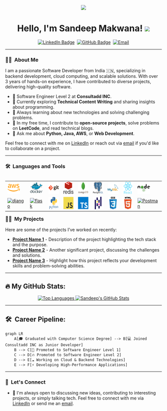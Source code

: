 <p align="center"><img src="https://media.giphy.com/media/M9gbBd9nbDrOTu1Mqx/giphy.gif" width="100"/></p>

<h1 align="center">Hello, I'm Sandeep Makwana! <img src="https://media.giphy.com/media/hvRJCLFzcasrR4ia7z/giphy.gif" width="40"></h1>

<p align="center">
  <a href="https://www.linkedin.com/in/sandeepmakwana"><img src="https://img.shields.io/badge/LinkedIn-blue?style=for-the-badge&logo=linkedin&logoColor=white" alt="LinkedIn Badge"></a>&nbsp;
  <a href="https://github.com/isandeepMakwana"><img src="https://img.shields.io/github/followers/isandeepMakwana?label=Follow&style=for-the-badge" alt="GitHub Badge"></a>&nbsp;
  <a href="mailto:sandeep@example.com"><img src="https://img.shields.io/badge/Email-me-blue?style=for-the-badge&logo=gmail&logoColor=white" alt="Email"></a>
</p>

---

### 👨‍💻 &nbsp;About Me

I am a passionate Software Developer from India 🇮🇳, specializing in backend development, cloud computing, and scalable solutions. With over 3 years of hands-on experience, I have contributed to diverse projects, delivering high-quality software.

- 💼 Software Engineer Level 2 at **Consultadd INC**.
- 🌱 Currently exploring **Technical Content Writing** and sharing insights about programming.
- 🚀 Always learning about new technologies and solving challenging problems.
- 🧩 In my free time, I contribute to **open-source projects**, solve problems on **LeetCode**, and read technical blogs.
- 💬 Ask me about **Python, Java, AWS**, or **Web Development**.

Feel free to connect with me on [LinkedIn](https://www.linkedin.com/in/sandeepmakwana) or reach out via [email](mailto:sandeep@example.com) if you'd like to collaborate on a project.

---

### 🛠 &nbsp;Languages and Tools
  <table align="left">
    <tr>
      <td>
        <a href="https://aws.amazon.com" target="_blank" rel="noreferrer">
          <img src="https://github.com/devicons/devicon/blob/master/icons/amazonwebservices/amazonwebservices-plain-wordmark.svg" title="AWS" alt="AWS" width="40" height="40"/>
        </a>
      </td>
      <td>
        <a href="https://www.docker.com/" target="_blank" rel="noreferrer">
          <img src="https://raw.githubusercontent.com/devicons/devicon/master/icons/docker/docker-original-wordmark.svg" alt="docker" width="40" height="40"/>
        </a>
      </td>
      <td>
        <a href="https://git-scm.com/" target="_blank" rel="noreferrer">
          <img src="https://github.com/devicons/devicon/blob/master/icons/git/git-original-wordmark.svg" title="Git" alt="Git" width="40" height="40"/>
        </a>
      </td>
      <td>
        <a href="https://redis.io" target="_blank" rel="noreferrer">
          <img src="https://raw.githubusercontent.com/devicons/devicon/master/icons/redis/redis-original-wordmark.svg" alt="redis" width="40" height="40"/>
        </a>
      </td>
      <td>
        <a href="https://www.mongodb.com/" target="_blank" rel="noreferrer">
          <img src="https://raw.githubusercontent.com/devicons/devicon/master/icons/mongodb/mongodb-original-wordmark.svg" alt="mongodb" width="40" height="40"/>
        </a>
      </td>
      <td>
        <a href="https://www.postgresql.org" target="_blank" rel="noreferrer">
          <img src="https://raw.githubusercontent.com/devicons/devicon/master/icons/postgresql/postgresql-original-wordmark.svg" alt="postgresql" width="40" height="40"/>
        </a>
      </td>
      <td>
        <a href="https://www.mysql.com/" target="_blank" rel="noreferrer">
          <img src="https://raw.githubusercontent.com/devicons/devicon/master/icons/mysql/mysql-original-wordmark.svg" alt="mysql" width="40" height="40"/>
        </a>
      </td>
      <td>
        <a href="https://reactjs.org/" target="_blank" rel="noreferrer">
          <img src="https://raw.githubusercontent.com/devicons/devicon/master/icons/react/react-original-wordmark.svg" alt="react" width="40" height="40"/>
        </a>
      </td>
      <td>
        <a href="https://nodejs.org" target="_blank" rel="noreferrer">
          <img src="https://raw.githubusercontent.com/devicons/devicon/master/icons/nodejs/nodejs-original-wordmark.svg" alt="nodejs" width="40" height="40"/>
        </a>
      </td>
    </tr>
    <tr>
      <td>
        <a href="https://www.djangoproject.com/" target="_blank" rel="noreferrer">
          <img src="https://cdn.worldvectorlogo.com/logos/django.svg" alt="django" width="40" height="40"/>
        </a>
      </td>
      <td>
        <a href="https://flask.palletsprojects.com/" target="_blank" rel="noreferrer">
          <img src="https://www.vectorlogo.zone/logos/pocoo_flask/pocoo_flask-icon.svg" alt="flask" width="40" height="40"/>
        </a>
      </td>
      <td>
        <a href="https://www.python.org" target="_blank" rel="noreferrer">
          <img src="https://github.com/devicons/devicon/blob/master/icons/python/python-original-wordmark.svg" title="Python" alt="Python" width="40" height="40"/>
        </a>
      </td>
      <td>
        <a href="https://developer.mozilla.org/en-US/docs/Web/JavaScript" target="_blank" rel="noreferrer">
          <img src="https://raw.githubusercontent.com/devicons/devicon/master/icons/javascript/javascript-original.svg" alt="javascript" width="40" height="40"/>
        </a>
      </td>
      <td>
        <a href="https://www.typescriptlang.org/" target="_blank" rel="noreferrer">
          <img src="https://raw.githubusercontent.com/devicons/devicon/master/icons/typescript/typescript-original.svg" alt="typescript" width="40" height="40"/>
        </a>
      </td>
      <td>
        <a href="https://pandas.pydata.org/" target="_blank" rel="noreferrer">
          <img src="https://raw.githubusercontent.com/devicons/devicon/2ae2a900d2f041da66e950e4d48052658d850630/icons/pandas/pandas-original.svg" alt="pandas" width="40" height="40"/>
        </a>
      </td>
      <td>
        <a href="https://www.w3schools.com/css/" target="_blank" rel="noreferrer">
          <img src="https://raw.githubusercontent.com/devicons/devicon/master/icons/css3/css3-original-wordmark.svg" alt="css3" width="40" height="40"/>
        </a>
      </td>
      <td>
        <a href="https://www.w3.org/html/" target="_blank" rel="noreferrer">
          <img src="https://raw.githubusercontent.com/devicons/devicon/master/icons/html5/html5-original-wordmark.svg" alt="html5" width="40" height="40"/>
        </a>
      </td>
      <td>
        <a href="https://nextjs.org/" target="_blank" rel="noreferrer">
          <img src="https://www.vectorlogo.zone/logos/getpostman/getpostman-icon.svg" title="Postman" alt="Postman" width="40" height="40"/>
        </a>
      </td>
    </tr>
  </table>
<br/>
<br/>
<br/>
<br/>
<br/>

---

### 🧑‍💼 &nbsp;My Projects

Here are some of the projects I’ve worked on recently:

- **[Project Name 1](https://github.com/isandeepMakwana/project-1)** - Description of the project highlighting the tech stack and the purpose.
- **[Project Name 2](https://github.com/isandeepMakwana/project-2)** - Another significant project, discussing the challenges and solutions.
- **[Project Name 3](https://github.com/isandeepMakwana/project-3)** - Highlight how this project reflects your development skills and problem-solving abilities.


---

## 🔥 My GitHub Stats:

<p align="center">
  <a href="https://github.com/anuraghazra/github-readme-stats">
    <img src="https://github-readme-stats.vercel.app/api/top-langs/?username=isandeepMakwana&layout=compact&theme=tokyonight&hide_border=true" alt="Top Languages"/>
  </a>
  <a href="https://github.com/anuraghazra/github-readme-stats">
    <img src="https://github-readme-stats.vercel.app/api?username=isandeepMakwana&show_icons=true&theme=tokyonight&hide_border=true" alt="Sandeep's GitHub Stats"/>
  </a>  
</p>


---

## 🛠 &nbsp;Career Pipeline:

```mermaid
graph LR
    A[🎓 Graduated with Computer Science Degree] --> B[💻 Joined Consultadd INC as Junior Developer]
    B --> C[🚀 Promoted to Software Engineer Level 1]
    C --> D[🔥 Promoted to Software Engineer Level 2]
    D --> E[☁️ Working on Cloud & Backend Technologies]
    E --> F[⚡ Developing High-Performance Applications]
```
---

### 🤝 &nbsp;Let's Connect

- 💬 I'm always open to discussing new ideas, contributing to interesting projects, or simply talking tech. Feel free to connect with me via [LinkedIn](https://www.linkedin.com/in/sandeepmakwana) or send me an [email](mailto:isandeepmakwana1@gmail.com).

<!-- <img src="https://github.com/devicons/devicon/blob/master/icons/python/python-original-wordmark.svg" title="Python" alt="Python" width="50" height="50"/>&nbsp; | &nbsp;
  <img src="https://github.com/devicons/devicon/blob/master/icons/nodejs/nodejs-original-wordmark.svg" title="NodeJS" alt="NodeJS" width="50" height="50"/>&nbsp; | &nbsp;
  <img src="https://github.com/devicons/devicon/blob/master/icons/java/java-original-wordmark.svg" title="Java" alt="Java" width="50" height="50"/>&nbsp; | &nbsp;
  <img src="https://github.com/devicons/devicon/blob/master/icons/postgresql/postgresql-original-wordmark.svg" title="PostgreSQL" alt="PostgreSQL" width="50" height="50"/>&nbsp;  | &nbsp;
  <img src="https://github.com/devicons/devicon/blob/master/icons/react/react-original-wordmark.svg" title="React" alt="React" width="50" height="50"/> &nbsp; | &nbsp;
  <img src="https://github.com/devicons/devicon/blob/master/icons/amazonwebservices/amazonwebservices-plain-wordmark.svg" title="AWS" alt="AWS" width="50" height="50"/>&nbsp; | &nbsp;
  <img src="https://github.com/devicons/devicon/blob/master/icons/docker/docker-original-wordmark.svg" title="Docker" alt="Docker" width="50" height="50"/>&nbsp; | &nbsp;
  <img src="https://www.vectorlogo.zone/logos/getpostman/getpostman-icon.svg" title="Postman" alt="Postman" width="50" height="50"/> &nbsp; | &nbsp;
  <img src="https://github.com/devicons/devicon/blob/master/icons/git/git-original-wordmark.svg" title="Git" alt="Git" width="50" height="50"/>) --!>
